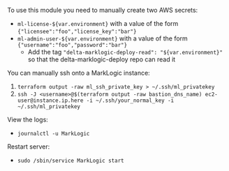 To use this module you need to manually create two AWS secrets:

* `ml-license-${var.environment}` with a value of the form `{"licensee":"foo","license_key":"bar"}`
* `ml-admin-user-${var.environment}` with a value of the form `{"username":"foo","password":"bar"}`
  * Add the tag `"delta-marklogic-deploy-read": "${var.environment}"` so that the delta-marklogic-deploy repo can read it

You can manually ssh onto a MarkLogic instance:

1. `terraform output -raw ml_ssh_private_key > ~/.ssh/ml_privatekey`
2. `ssh -J <username>@$(terraform output -raw bastion_dns_name) ec2-user@instance.ip.here -i ~/.ssh/your_normal_key -i ~/.ssh/ml_privatekey`

View the logs:

* `journalctl -u MarkLogic`

Restart server:

* `sudo /sbin/service MarkLogic start`
